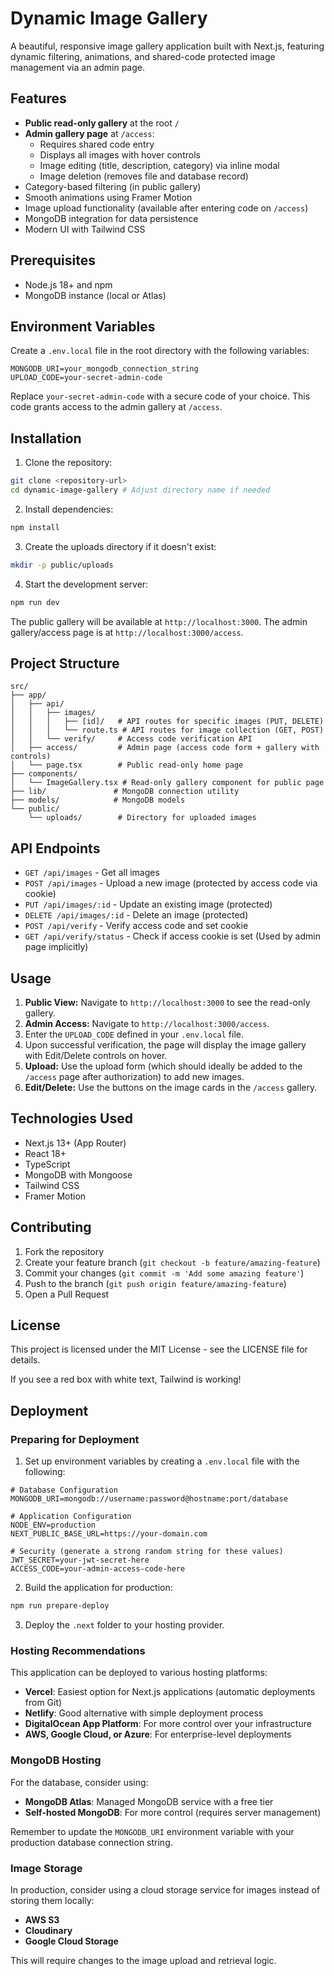 # Dynamic Image Gallery

A beautiful, responsive image gallery application built with Next.js, featuring dynamic filtering, animations, and shared-code protected image management via an admin page.

## Features

- **Public read-only gallery** at the root `/`
- **Admin gallery page** at `/access`:
    - Requires shared code entry
    - Displays all images with hover controls
    - Image editing (title, description, category) via inline modal
    - Image deletion (removes file and database record)
- Category-based filtering (in public gallery)
- Smooth animations using Framer Motion
- Image upload functionality (available after entering code on `/access`)
- MongoDB integration for data persistence
- Modern UI with Tailwind CSS

## Prerequisites

- Node.js 18+ and npm
- MongoDB instance (local or Atlas)

## Environment Variables

Create a `.env.local` file in the root directory with the following variables:

```env
MONGODB_URI=your_mongodb_connection_string
UPLOAD_CODE=your-secret-admin-code
```

Replace `your-secret-admin-code` with a secure code of your choice. This code grants access to the admin gallery at `/access`.

## Installation

1. Clone the repository:
```bash
git clone <repository-url>
cd dynamic-image-gallery # Adjust directory name if needed
```

2. Install dependencies:
```bash
npm install
```

3. Create the uploads directory if it doesn't exist:
```bash
mkdir -p public/uploads 
```

4. Start the development server:
```bash
npm run dev
```

The public gallery will be available at `http://localhost:3000`.
The admin gallery/access page is at `http://localhost:3000/access`.

## Project Structure

```
src/
├── app/
│   ├── api/
│   │   ├── images/
│   │   │   ├── [id]/   # API routes for specific images (PUT, DELETE)
│   │   │   └── route.ts # API routes for image collection (GET, POST)
│   │   └── verify/     # Access code verification API
│   ├── access/         # Admin page (access code form + gallery with controls)
│   └── page.tsx        # Public read-only home page
├── components/
│   └── ImageGallery.tsx # Read-only gallery component for public page
├── lib/               # MongoDB connection utility
├── models/            # MongoDB models
└── public/
    └── uploads/        # Directory for uploaded images
```

## API Endpoints

- `GET /api/images` - Get all images
- `POST /api/images` - Upload a new image (protected by access code via cookie)
- `PUT /api/images/:id` - Update an existing image (protected)
- `DELETE /api/images/:id` - Delete an image (protected)
- `POST /api/verify` - Verify access code and set cookie
- `GET /api/verify/status` - Check if access cookie is set (Used by admin page implicitly)

## Usage

1. **Public View:** Navigate to `http://localhost:3000` to see the read-only gallery.
2. **Admin Access:** Navigate to `http://localhost:3000/access`.
3. Enter the `UPLOAD_CODE` defined in your `.env.local` file.
4. Upon successful verification, the page will display the image gallery with Edit/Delete controls on hover.
5. **Upload:** Use the upload form (which should ideally be added to the `/access` page after authorization) to add new images.
6. **Edit/Delete:** Use the buttons on the image cards in the `/access` gallery.

## Technologies Used

- Next.js 13+ (App Router)
- React 18+
- TypeScript
- MongoDB with Mongoose
- Tailwind CSS
- Framer Motion

## Contributing

1. Fork the repository
2. Create your feature branch (`git checkout -b feature/amazing-feature`)
3. Commit your changes (`git commit -m 'Add some amazing feature'`)
4. Push to the branch (`git push origin feature/amazing-feature`)
5. Open a Pull Request

## License

This project is licensed under the MIT License - see the LICENSE file for details. 

<div className="bg-red-500 text-white p-4">
  If you see a red box with white text, Tailwind is working!
</div>

## Deployment

### Preparing for Deployment

1. Set up environment variables by creating a `.env.local` file with the following:

```
# Database Configuration
MONGODB_URI=mongodb://username:password@hostname:port/database

# Application Configuration
NODE_ENV=production
NEXT_PUBLIC_BASE_URL=https://your-domain.com

# Security (generate a strong random string for these values)
JWT_SECRET=your-jwt-secret-here
ACCESS_CODE=your-admin-access-code-here
```

2. Build the application for production:

```bash
npm run prepare-deploy
```

3. Deploy the `.next` folder to your hosting provider.

### Hosting Recommendations

This application can be deployed to various hosting platforms:

- **Vercel**: Easiest option for Next.js applications (automatic deployments from Git)
- **Netlify**: Good alternative with simple deployment process
- **DigitalOcean App Platform**: For more control over your infrastructure
- **AWS, Google Cloud, or Azure**: For enterprise-level deployments

### MongoDB Hosting

For the database, consider using:

- **MongoDB Atlas**: Managed MongoDB service with a free tier
- **Self-hosted MongoDB**: For more control (requires server management)

Remember to update the `MONGODB_URI` environment variable with your production database connection string.

### Image Storage

In production, consider using a cloud storage service for images instead of storing them locally:

- **AWS S3**
- **Cloudinary**
- **Google Cloud Storage**

This will require changes to the image upload and retrieval logic. 